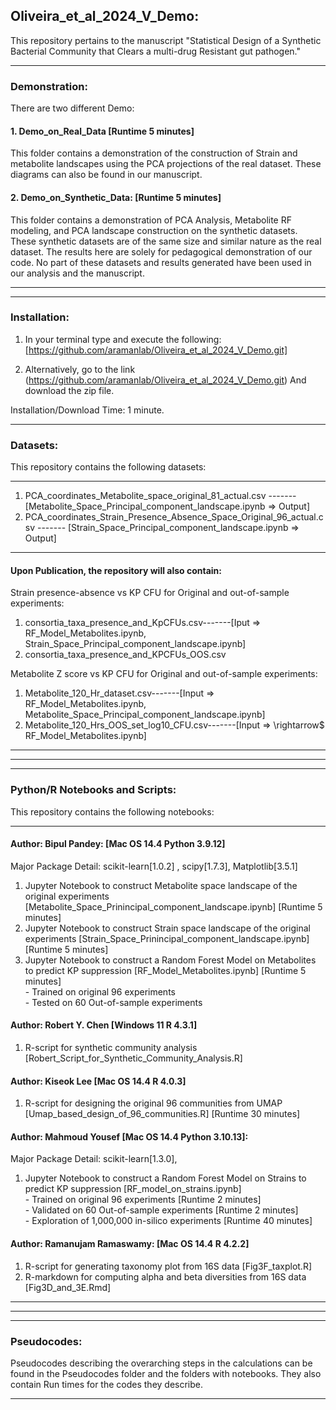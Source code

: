 ## Oliveira_et_al_2024_V_Demo:
This repository pertains to the manuscript "Statistical Design of a Synthetic Bacterial Community that Clears a multi-drug Resistant gut 
pathogen."


___________________________________________________________________________________________________________________________________
### Demonstration:
There are two different Demo:
#### 1. Demo_on_Real_Data [Runtime 5 minutes]
This folder contains a demonstration of the construction of Strain and metabolite landscapes using the PCA projections of the real dataset. These diagrams can also be found in our manuscript.

#### 2. Demo_on_Synthetic_Data: [Runtime 5 minutes]
This folder contains a demonstration of PCA Analysis, Metabolite RF modeling, and PCA landscape construction on the synthetic datasets. These synthetic datasets are of the same size and similar nature as the real dataset. The results here are solely for pedagogical demonstration of our code. No part of these datasets and results generated have been used in our analysis and the manuscript.
____________________________________________________________________________________________________________________________________


____________________________________________________________________________
### Installation:

1. In your terminal type and execute the following:
         [https://github.com/aramanlab/Oliveira_et_al_2024_V_Demo.git]


2. Alternatively, go to the link (https://github.com/aramanlab/Oliveira_et_al_2024_V_Demo.git) And download the zip file.

Installation/Download Time: 1 minute. 
_____________________________________________________________________________

### Datasets:
This repository contains the following datasets:
____________________________________________________________________________

1. PCA_coordinates_Metabolite_space_original_81_actual.csv -------       [Metabolite_Space_Principal_component_landscape.ipynb => Output]
2. PCA_coordinates_Strain_Presence_Absence_Space_Original_96_actual.csv -------   [Strain_Space_Principal_component_landscape.ipynb => Output] 

___________________________________________________________________
#### Upon Publication, the repository will also contain:

Strain presence-absence vs KP CFU for Original and out-of-sample experiments:
1. consortia_taxa_presence_and_KpCFUs.csv-------[Iput => RF_Model_Metabolites.ipynb, Strain_Space_Principal_component_landscape.ipynb]
2. consortia_taxa_presence_and_KPCFUs_OOS.csv

Metabolite Z score vs KP CFU for Original and out-of-sample experiments:
1. Metabolite_120_Hr_dataset.csv-------[Input => RF_Model_Metabolites.ipynb, Metabolite_Space_Principal_component_landscape.ipynb]
2. Metabolite_120_Hrs_OOS_set_log10_CFU.csv-------[Input => \rightarrow$  RF_Model_Metabolites.ipynb]
   
________________________________________________________________________________________

________________________________________________________________________________________
________________________________________________________________________________________
### Python/R Notebooks and Scripts:
This repository contains the following notebooks:
________________________________________________________________________________________
#### Author: Bipul Pandey: [Mac OS 14.4 Python 3.9.12]
   Major Package Detail: scikit-learn[1.0.2] , scipy[1.7.3], Matplotlib[3.5.1] 
  1. Jupyter Notebook to construct Metabolite space landscape of the original experiments
               [Metabolite_Space_Prinincipal_component_landscape.ipynb]                     [Runtime 5 minutes]
  2. Jupyter Notebook to construct Strain space landscape of the original experiments
               [Strain_Space_Prinincipal_component_landscape.ipynb]                         [Runtime 5 minutes]
  3. Jupyter Notebook to construct a Random Forest Model on Metabolites to predict KP suppression
               [RF_Model_Metabolites.ipynb]                                                  [Runtime 5 minutes]
     <br /> - Trained on original 96 experiments
     <br /> - Tested on 60 Out-of-sample experiments 

#### Author: Robert Y. Chen [Windows 11 R 4.3.1] 
  1. R-script for synthetic community analysis [Robert_Script_for_Synthetic_Community_Analysis.R] 

#### Author: Kiseok Lee [Mac OS 14.4 R 4.0.3] 
  1. R-script for designing the original 96 communities from UMAP [Umap_based_design_of_96_communities.R] [Runtime 30 minutes]

#### Author: Mahmoud Yousef [Mac OS 14.4 Python 3.10.13]:
  Major Package Detail: scikit-learn[1.3.0],
  1. Jupyter Notebook to construct a Random Forest Model on Strains to predict KP suppression [RF_model_on_strains.ipynb]
        <br /> - Trained on original 96 experiments                     [Runtime 2 minutes]
        <br /> - Validated on 60 Out-of-sample experiments              [Runtime 2 minutes]
        <br /> - Exploration of 1,000,000 in-silico experiments         [Runtime 40 minutes]


#### Author: Ramanujam Ramaswamy: [Mac OS 14.4 R 4.2.2]
  1. R-script for generating taxonomy plot from 16S data [Fig3F_taxplot.R]
  2. R-markdown for computing alpha and beta diversities from 16S data [Fig3D_and_3E.Rmd]
___________________________________________________________________________________________________________________________________


____________________________________________________________________________________________________________________
____________________________________________________________________________________________________________________
### Pseudocodes:
Pseudocodes describing the overarching steps in the calculations can be found in the Pseudocodes folder and the folders with notebooks.
They also contain Run times for the codes they describe.
____________________________________________________________________________________________________________________                  
                    



